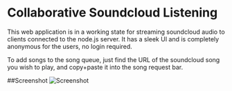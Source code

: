 # Collaborative Soundcloud Listening
This web application is in a working state for streaming soundcloud audio to clients connected to the node.js server. It has a sleek UI and is completely anonymous for the users, no login required.

To add songs to the song queue, just find the URL of the soundcloud song you wish to play, and copy+paste it into the song request bar.

##Screenshot
![Screenshot](http://i.imgur.com/C1DcPQ8.jpg)
